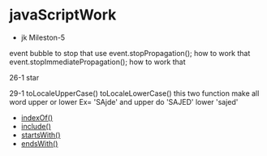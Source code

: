 # javaScriptWork

* jk Mileston-5 

event bubble 
to stop that use 
event.stopPropagation(); how to work that 
 event.stopImmediatePropagation(); how to work that 


26-1 star

29-1 
toLocaleUpperCase() toLocaleLowerCase() this two function make all word upper or lower
Ex= 'SAjde' and upper do 'SAJED' lower 'sajed'

* <a href="https://developer.mozilla.org/en-US/docs/Web/JavaScript/Reference/Global_Objects/String/indexOf">indexOf()</a>
* <a href="https://developer.mozilla.org/en-US/docs/Web/JavaScript/Reference/Global_Objects/String/include">include()</a>
* <a href="https://developer.mozilla.org/en-US/docs/Web/JavaScript/Reference/Global_Objects/String/startsWith">startsWith()</a>
* <a href="https://developer.mozilla.org/en-US/docs/Web/JavaScript/Reference/Global_Objects/String/endsWith">endsWith()</a>

 